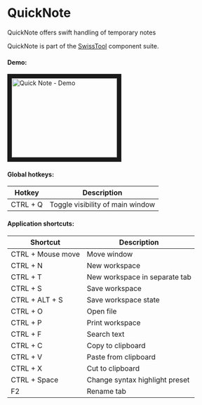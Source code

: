 # QuickNote
QuickNote offers swift handling of temporary notes

QuickNote is part of the [SwissTool](https://github.com/winkvist/SwissTool) component suite.

#### Demo: 

<a href="http://www.youtube.com/watch?feature=player_embedded&v=UcPVAllKLro" target="_blank"><img src="https://i.ytimg.com/vi/UcPVAllKLro/hqdefault.jpg?sqp=-oaymwEZCPYBEIoBSFXyq4qpAwsIARUAAIhCGAFwAQ==&rs=AOn4CLAnXsBtwUEjaKsHwg3NTuEJzNKSZA" 
alt="Quick Note - Demo" width="240" height="180" border="10" /></a>

#### Global hotkeys:

| Hotkey         | Description                      |
| -------------- | -------------------------------- |
| CTRL + Q       | Toggle visibility of main window |

#### Application shortcuts:

| Shortcut          | Description                      |
| ----------------- | -------------------------------- |
| CTRL + Mouse move | Move window                      |
| CTRL + N          | New workspace                    |
| CTRL + T          | New workspace in separate tab    |
| CTRL + S          | Save workspace                   |
| CTRL + ALT + S    | Save workspace state             |
| CTRL + O          | Open file                        |
| CTRL + P          | Print workspace                  |
| CTRL + F          | Search text                      |
| CTRL + C          | Copy to clipboard                |
| CTRL + V          | Paste from clipboard             |
| CTRL + X          | Cut to clipboard                 |
| CTRL + Space      | Change syntax highlight preset   |
| F2                | Rename tab                       |
